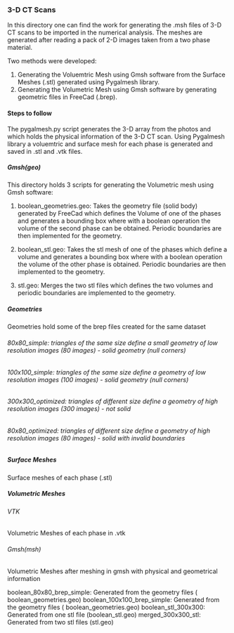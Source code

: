 ### 3-D CT Scans

In this directory one can find the work for generating the .msh files of 3-D CT scans to be imported in the numerical analysis.
The meshes are generated after reading a pack of 2-D images taken from a two phase material.

Two methods were developed:

1.  Generating the Voluemtric Mesh using Gmsh software from the Surface Meshes (.stl) generated using Pygalmesh library.
2.  Generating the Volumetric Mesh using Gmsh software by generating geometric files in FreeCad (.brep).

#### Steps to follow

The pygalmesh.py script generates the 3-D array from the photos and which holds the physical information of the 3-D CT scan. Using Pygalmesh library a voluemtric and surface mesh for each phase is generated and saved in .stl and .vtk files.

##### Gmsh(geo)

This directory holds 3 scripts for generating the Volumetric mesh using Gmsh software:

1. boolean_geometries.geo: Takes the geometry file (solid body) generated by FreeCad which defines the Volume of one of the phases and generates a bounding box where with a boolean operation the volume of the second phase can be obtained. Periodic boundaries are then implemented for the geometry.

2. boolean_stl.geo: Takes the stl mesh of one of the phases which define a volume and generates a bounding box where with a boolean operation the volume of the other phase is obtained. Periodic boundaries are then implemented to the geometry.

3. stl.geo: Merges the two stl files which defines the two volumes and periodic boundaries are implemented to the geometry.

##### Geometries

Geometries hold some of the brep files created for the same dataset

###### 80x80_simple: triangles of the same size define a small geometry of low resolution images (80 images) - solid geometry (null corners)
###### 100x100_simple: triangles of the same size define a geometry of low resolution images (100 images) - solid geometry (null corners)
###### 300x300_optimized: triangles of different size define a geometry of high resolution images (300 images) - not solid
###### 80x80_optimized: triangles of different size define a geometry of high resolution images (80 images) - solid with invalid boundaries

##### Surface Meshes

Surface meshes of each phase (.stl)

##### Volumetric Meshes

###### VTK

Volumetric Meshes of each phase in .vtk

###### Gmsh(msh)

Volumetric Meshes after meshing in gmsh with physical and geometrical information

boolean_80x80_brep_simple: Generated from the geometry files ( boolean_geometries.geo)
boolean_100x100_brep_simple: Generated from the geometry files ( boolean_geometries.geo)
boolean_stl_300x300: Generated from one stl file (boolean_stl.geo)
merged_300x300_stl: Generated from two stl files (stl.geo)



































